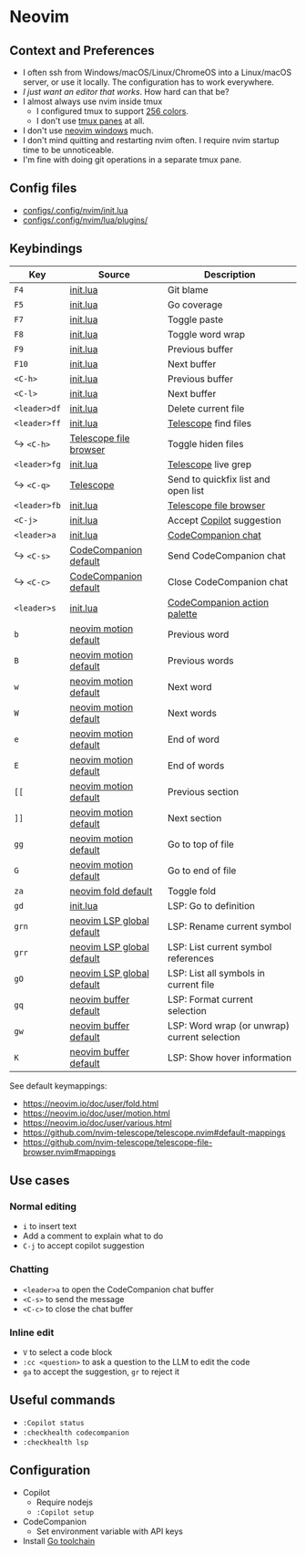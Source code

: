 # Neovim

## Context and Preferences

- I often ssh from Windows/macOS/Linux/ChromeOS into a Linux/macOS server, or use it locally. The
  configuration has to work everywhere.
- _I just want an editor that works_. How hard can that be?
- I almost always use nvim inside tmux
  - I configured tmux to support [256 colors](configs/.tmux.conf).
  - I don't use [tmux panes](https://github.com/tmux/tmux/wiki/Getting-Started#sessions-windows-and-panes) at
    all.
- I don't use [neovim windows](https://neovim.io/doc/user/windows.html) much.
- I don't mind quitting and restarting nvim often. I require nvim startup time to be unnoticeable.
- I'm fine with doing git operations in a separate tmux pane.


## Config files

- [configs/.config/nvim/init.lua](configs/.config/nvim/init.lua)
- [configs/.config/nvim/lua/plugins/](configs/.config/nvim/lua/plugins/)


## Keybindings

| Key          | Source                               | Description |
| ------------ | ------------------------------------ | ----------- |
| `F4`         | [init.lua](configs/.config/nvim/init.lua) | Git blame |
| `F5`         | [init.lua](configs/.config/nvim/init.lua) | Go coverage |
| `F7`         | [init.lua](configs/.config/nvim/init.lua) | Toggle paste |
| `F8`         | [init.lua](configs/.config/nvim/init.lua) | Toggle word wrap |
| `F9`         | [init.lua](configs/.config/nvim/init.lua) | Previous buffer |
| `F10`        | [init.lua](configs/.config/nvim/init.lua) | Next buffer |
| `<C-h>`      | [init.lua](configs/.config/nvim/init.lua) | Previous buffer |
| `<C-l>`      | [init.lua](configs/.config/nvim/init.lua) | Next buffer |
| `<leader>df` | [init.lua](configs/.config/nvim/init.lua) | Delete current file |
| `<leader>ff` | [init.lua](configs/.config/nvim/init.lua) | [Telescope](https://github.com/nvim-telescope/telescope.nvim) find files |
| ↪ `<C-h>`    | [Telescope file browser](https://github.com/nvim-telescope/telescope-file-browser.nvim#mappings)  | Toggle hiden files |
| `<leader>fg` | [init.lua](configs/.config/nvim/init.lua)                                                         | [Telescope](https://github.com/nvim-telescope/telescope.nvim) live grep |
| ↪ `<C-q>`    | [Telescope](https://github.com/nvim-telescope/telescope.nvim?tab=readme-ov-file#default-mappings) | Send to quickfix list and open list |
| `<leader>fb` | [init.lua](configs/.config/nvim/init.lua) | [Telescope file browser](https://github.com/nvim-telescope/telescope-file-browser.nvim) |
| `<C-j>`      | [init.lua](configs/.config/nvim/init.lua) | Accept [Copilot](https://github.com/github/copilot.vim) suggestion |
| `<leader>a`  | [init.lua](configs/.config/nvim/init.lua) | [CodeCompanion chat](https://codecompanion.olimorris.dev/configuration/chat-buffer.html) |
| ↪ `<C-s>`    | [CodeCompanion default](https://codecompanion.olimorris.dev/configuration/chat-buffer.html#keymaps) | Send CodeCompanion chat |
| ↪ `<C-c>`    | [CodeCompanion default](https://codecompanion.olimorris.dev/configuration/chat-buffer.html#keymaps) | Close CodeCompanion chat |
| `<leader>s`  | [init.lua](configs/.config/nvim/init.lua)                                           | [CodeCompanion action palette](https://codecompanion.olimorris.dev/configuration/action-palette.html) |
| `b`          | [neovim motion default](https://neovim.io/doc/user/motion.html#b)                   | Previous word |
| `B`          | [neovim motion default](https://neovim.io/doc/user/motion.html#B)                   | Previous words |
| `w`          | [neovim motion default](https://neovim.io/doc/user/motion.html#w)                   | Next word |
| `W`          | [neovim motion default](https://neovim.io/doc/user/motion.html#W)                   | Next words |
| `e`          | [neovim motion default](https://neovim.io/doc/user/motion.html#e)                   | End of word |
| `E`          | [neovim motion default](https://neovim.io/doc/user/motion.html#E)                   | End of words |
| `[[`         | [neovim motion default](https://neovim.io/doc/user/motion.html#%5B%5B)              | Previous section |
| `]]`         | [neovim motion default](https://neovim.io/doc/user/motion.html#%5D%5D)              | Next section |
| `gg`         | [neovim motion default](https://neovim.io/doc/user/motion.html#gg)                  | Go to top of file |
| `G`          | [neovim motion default](https://neovim.io/doc/user/motion.html#G)                   | Go to end of file |
| `za`         | [neovim fold default](https://neovim.io/doc/user/fold.html#za)                      | Toggle fold |
| `gd`         | [init.lua](configs/.config/nvim/init.lua)                                           | LSP: Go to definition |
| `grn`        | [neovim LSP global default](https://neovim.io/doc/user/lsp.html#_global-defaults)   | LSP: Rename current symbol |
| `grr`        | [neovim LSP global default](https://neovim.io/doc/user/lsp.html#_global-defaults)   | LSP: List current symbol references |
| `gO`         | [neovim LSP global default](https://neovim.io/doc/user/lsp.html#_global-defaults)   | LSP: List all symbols in current file |
| `gq`         | [neovim buffer default](https://neovim.io/doc/user/lsp.html#_buffer-local-defaults) | LSP: Format current selection |
| `gw`         | [neovim buffer default](https://neovim.io/doc/user/lsp.html#_buffer-local-defaults) | LSP: Word wrap (or unwrap) current selection |
| `K`          | [neovim buffer default](https://neovim.io/doc/user/lsp.html#_buffer-local-defaults) | LSP: Show hover information |

See default keymappings:

- https://neovim.io/doc/user/fold.html
- https://neovim.io/doc/user/motion.html
- https://neovim.io/doc/user/various.html
- https://github.com/nvim-telescope/telescope.nvim#default-mappings
- https://github.com/nvim-telescope/telescope-file-browser.nvim#mappings


## Use cases


### Normal editing

- `i` to insert text
- Add a comment to explain what to do
- `C-j` to accept copilot suggestion


### Chatting

- `<leader>a` to open the CodeCompanion chat buffer
- `<C-s>` to send the message
- `<C-c>` to close the chat buffer


### Inline edit

- `V` to select a code block
- `:cc <question>` to ask a question to the LLM to edit the code
- `ga` to accept the suggestion, `gr` to reject it


## Useful commands

- `:Copilot status`
- `:checkhealth codecompanion`
- `:checkhealth lsp`


## Configuration

- Copilot
  - Require nodejs
  - `:Copilot setup`
- CodeCompanion
  - Set environment variable with API keys
- Install [Go toolchain](https://go.dev)
